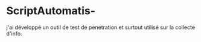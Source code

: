 # ScriptAutomatis-
j'ai développé un outil de test de penetration et surtout utilisé sur la collecte d'info.
